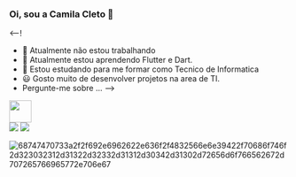 ### Oi, sou a Camila Cleto 👋

<--!
- 🔭 Atualmente não estou trabalhando
- 🌱 Atualmente estou aprendendo Flutter e Dart.
- 👯 Estou estudando para me formar como Tecnico de Informatica
- 😃 Gosto muito de desenvolver projetos na area de TI.
- Pergunte-me sobre ...
-->

<img src="https://.svg" width="40" height="40"/>

<div>
<a href="https://www.youtube.com/seu-canal-youtube-aqui" target="_blank"><img src="https://img.shields.io/badge/YouTube-FF0000?style=for-the-badge&logo=youtube&logoColor=white" target="_blank"></a>
<a href="https://instagram.com/seu-usuário-instagram-aqui" target="_blank"><img src="https://img.shields.io/badge/-Instagram-%23E4405F?style=for-the-badge&logo=instagram&logoColor=white" target="_blank"></a>
<a href = "https://img.shields.io/badge/WhatsApp-25D366?style=for-the-badge&logo=whatsapp&logoColor=white">
<a href="https://img.shields.io/badge/Gmail-D14836?style=for-the-badge&logo=gmail&logoColor=white"></a>   


  
  ![68747470733a2f2f692e6962622e636f2f4832566e6e39422f70686f746f2d323032312d31322d32332d31312d30342d31302d72656d6f766562672d707265766965772e706e67](https://user-images.githubusercontent.com/99681842/154805652-bf7fbe8f-fa9e-48ab-afad-ccf422b54f55.png)

  


  
  
